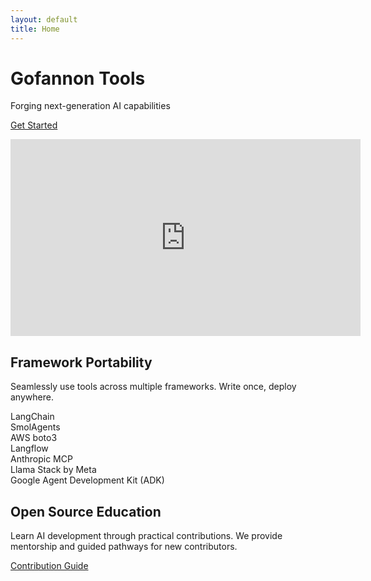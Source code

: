 ```yaml
---  
layout: default  
title: Home
---  
```


<div class="hero bg-primary text-white py-5">  
    <div class="container text-center">  
        <h1 class="display-4">Gofannon Tools</h1>  
        <p class="lead">Forging next-generation AI capabilities</p>  
        <a href="{{ '/docs' | relative_url }}" class="btn btn-light btn-lg">Get Started</a>  
    </div>  
    <p></p>
    <iframe width="560" height="315" src="https://www.youtube.com/embed/q0c3CcDdPaU?si=Xwyt8-MP0VtjCu23" title="YouTube video player" frameborder="0" allow="accelerometer; autoplay; clipboard-write; encrypted-media; gyroscope; picture-in-picture; web-share" referrerpolicy="strict-origin-when-cross-origin" allowfullscreen></iframe>
</div>  

<div class="container my-5">  
    <div class="row">  
        <div class="col-md-6">  
            <h2>Framework Portability</h2>  
            <p>Seamlessly use tools across multiple frameworks. Write once, deploy anywhere.</p>  
            <div class="badge bg-secondary">LangChain</div>  
            <div class="badge bg-secondary">SmolAgents</div>  
            <div class="badge bg-secondary">AWS boto3</div>  
            <div class="badge bg-secondary">Langflow</div>  
            <div class="badge bg-secondary">Anthropic MCP</div>
            <div class="badge bg-secondary">Llama Stack by Meta</div>
            <div class="badge bg-secondary">Google Agent Development Kit (ADK)</div>
        </div>  
        <div class="col-md-6">  
            <h2>Open Source Education</h2>  
            <p>Learn AI development through practical contributions. We provide mentorship and guided pathways for new contributors.</p>  
            <a href="{{ '/developers' | relative_url }}" class="btn btn-outline-primary">Contribution Guide</a>  
        </div>  
    </div>  
</div>  
